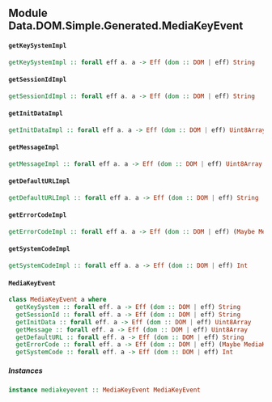 ## Module Data.DOM.Simple.Generated.MediaKeyEvent

#### `getKeySystemImpl`

``` purescript
getKeySystemImpl :: forall eff a. a -> Eff (dom :: DOM | eff) String
```

#### `getSessionIdImpl`

``` purescript
getSessionIdImpl :: forall eff a. a -> Eff (dom :: DOM | eff) String
```

#### `getInitDataImpl`

``` purescript
getInitDataImpl :: forall eff a. a -> Eff (dom :: DOM | eff) Uint8Array
```

#### `getMessageImpl`

``` purescript
getMessageImpl :: forall eff a. a -> Eff (dom :: DOM | eff) Uint8Array
```

#### `getDefaultURLImpl`

``` purescript
getDefaultURLImpl :: forall eff a. a -> Eff (dom :: DOM | eff) String
```

#### `getErrorCodeImpl`

``` purescript
getErrorCodeImpl :: forall eff a. a -> Eff (dom :: DOM | eff) (Maybe MediaKeyError)
```

#### `getSystemCodeImpl`

``` purescript
getSystemCodeImpl :: forall eff a. a -> Eff (dom :: DOM | eff) Int
```

#### `MediaKeyEvent`

``` purescript
class MediaKeyEvent a where
  getKeySystem :: forall eff. a -> Eff (dom :: DOM | eff) String
  getSessionId :: forall eff. a -> Eff (dom :: DOM | eff) String
  getInitData :: forall eff. a -> Eff (dom :: DOM | eff) Uint8Array
  getMessage :: forall eff. a -> Eff (dom :: DOM | eff) Uint8Array
  getDefaultURL :: forall eff. a -> Eff (dom :: DOM | eff) String
  getErrorCode :: forall eff. a -> Eff (dom :: DOM | eff) (Maybe MediaKeyError)
  getSystemCode :: forall eff. a -> Eff (dom :: DOM | eff) Int
```

##### Instances
``` purescript
instance mediakeyevent :: MediaKeyEvent MediaKeyEvent
```



